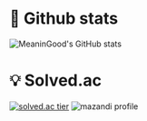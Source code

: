 
# 🌷 Github stats
![MeaninGood's GitHub stats](https://github-readme-stats.vercel.app/api?username=MeaninGood&theme=dracula&show_icons=true)



# 💡 Solved.ac
[![solved.ac tier](http://mazassumnida.wtf/api/v2/generate_badge?boj=wls4845)](https://solved.ac/wls4845) ![mazandi profile](http://mazandi.herokuapp.com/api?handle=wls4845&theme=dark)
